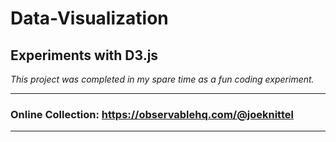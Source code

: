# Data-Visualization
## Experiments with D3.js

*This project was completed in my spare time as a fun coding experiment.*



<hr>

### Online Collection: <a href = "https://observablehq.com/@joeknittel">https://observablehq.com/@joeknittel</a>

<hr>
